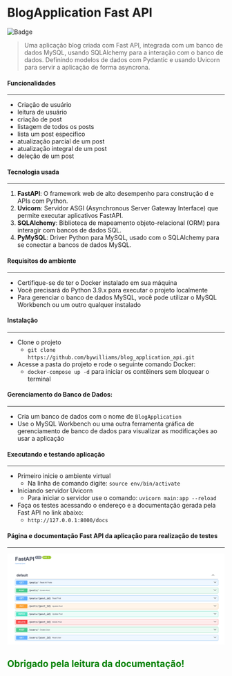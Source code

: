 # BlogApplication Fast API 
![Badge](https://img.shields.io/static/v1?label=FASTAPI&message=PYTHON3.9&color=white&style=for-the-badge&logo=fastapi)

> Uma aplicação blog criada com Fast API, integrada com um banco de dados MySQL, usando SQLAlchemy para a interação com o banco de dados. Definindo modelos de dados com Pydantic e usando Uvicorn para servir a aplicação de forma asyncrona.



#### Funcionalidades

---

- Criação de usuário
- leitura de usuário
- criação de post
- listagem de todos os posts
- lista um post especifico
- atualização parcial de um post
- atualização integral de um post
- deleção de um post



#### Tecnologia usada

---

1. **FastAPI**: O framework web de alto desempenho para construção d e APIs com Python.
2. **Uvicorn**: Servidor ASGI (Asynchronous Server Gateway Interface) que permite executar aplicativos FastAPI.
3. **SQLAlchemy**: Biblioteca de mapeamento objeto-relacional (ORM) para interagir com bancos de dados SQL.
4. **PyMySQL**: Driver Python para MySQL, usado com o SQLAlchemy para se conectar a bancos de dados MySQL.



#### Requisitos do ambiente

---

- Certifique-se de ter o Docker instalado em sua máquina
- Você precisará do Python 3.9.x para executar o projeto localmente
- Para gerenciar o banco de dados MySQL, você pode utilizar o MySQL Workbench ou um outro qualquer instalado



#### Instalação

---

- Clone o projeto
  - `git clone https://github.com/bywilliams/blog_application_api.git`
- Acesse a pasta do projeto e rode o seguinte comando Docker:
  - `docker-compose up -d`  para iniciar os contêiners  sem bloquear o terminal



#### Gerenciamento do Banco de Dados:

---

- Cria um banco de dados com o nome de `BlogApplication`
- Use o MySQL Workbench ou uma outra ferramenta gráfica de gerenciamento de banco de dados para visualizar as modificações ao usar a aplicação



#### Executando e testando aplicação

---

- Primeiro inicie o ambiente virtual
  - Na linha de comando digite: `source env/bin/activate`
- Iniciando servidor Uvicorn
  - Para iniciar o servidor use o comando: `uvicorn main:app --reload`
- Faça os testes acessando o endereço e a documentação gerada pela Fast API no link abaixo:
  - `http://127.0.0.1:8000/docs`





#### Página e documentação Fast API da aplicação para realização de testes

---

![mockup projeto finance control](assets/app.png)



## <span style="color: green">Obrigado pela leitura da documentação! </span>